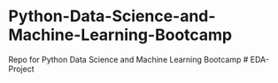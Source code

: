 # Python-Data-Science-and-Machine-Learning-Bootcamp
Repo for Python Data Science and Machine Learning Bootcamp
#   E D A - P r o j e c t  
 